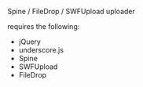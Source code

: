 Spine / FileDrop / SWFUpload uploader

requires the following:
* jQuery
* underscore.js
* Spine
* SWFUpload
* FileDrop